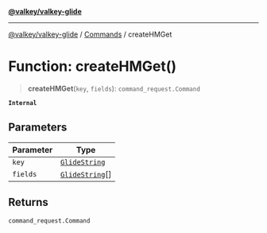 [**@valkey/valkey-glide**](../../README.md)

***

[@valkey/valkey-glide](../../modules.md) / [Commands](../README.md) / createHMGet

# Function: createHMGet()

> **createHMGet**(`key`, `fields`): `command_request.Command`

**`Internal`**

## Parameters

| Parameter | Type |
| ------ | ------ |
| `key` | [`GlideString`](../../BaseClient/type-aliases/GlideString.md) |
| `fields` | [`GlideString`](../../BaseClient/type-aliases/GlideString.md)[] |

## Returns

`command_request.Command`
